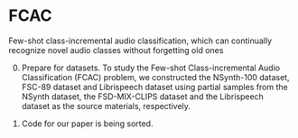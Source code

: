 # FCAC
Few-shot class-incremental audio  classification, which can continually recognize novel audio classes without forgetting old ones

0. Prepare for datasets.
  To study the Few-shot Class-incremental Audio Classification (FCAC) problem, we constructed the NSynth-100 dataset, FSC-89 dataset and Librispeech dataset using partial samples from the NSynth dataset, the FSD-MIX-CLIPS dataset and the Librispeech dataset as the source materials, respectively.

1. Code for our paper is being sorted.
